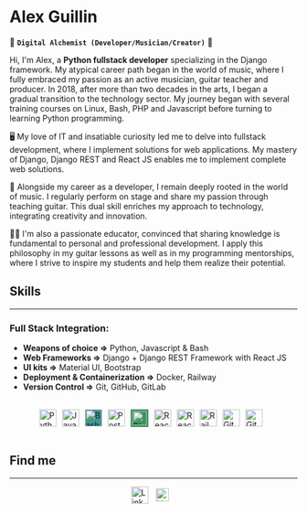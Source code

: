 #  Alex Guillin

🧪 **`Digital Alchemist (Developer/Musician/Creator)`** 🚀


Hi, I'm Alex, a **Python fullstack developer** specializing in the Django framework. My atypical career path began in the world of music, where I fully embraced my passion as an active musician, guitar teacher and producer. In 2018, after more than two decades in the arts, I began a gradual transition to the technology sector. My journey began with several training courses on Linux, Bash, PHP and Javascript before turning to learning Python programming.

🖥️ My love of IT and insatiable curiosity led me to delve into fullstack development, where I implement solutions for web applications. My mastery of Django, Django REST and React JS enables me to implement complete web solutions.

🎸 Alongside my career as a developer, I remain deeply rooted in the world of music. I regularly perform on stage and share my passion through teaching guitar. This dual skill enriches my approach to technology, integrating creativity and innovation.

👨‍🏫 I'm also a passionate educator, convinced that sharing knowledge is fundamental to personal and professional development. I apply this philosophy in my guitar lessons as well as in my programming mentorships, where I strive to inspire my students and help them realize their potential.


## Skills

---

### Full Stack Integration:

- **Weapons of choice =>** Python, Javascript & Bash
- **Web Frameworks =>** Django + Django REST Framework with React JS
- **UI kits =>** Material UI, Bootstrap
- **Deployment & Containerization =>** Docker, Railway
- **Version Control =>** Git, GitHub, GitLab

<br>

<div style="width: 100%; display: flex; justify-content: center;">
  <img align="left" alt="Python" width="30px" style="margin-right:10px;" src="https://cdn.jsdelivr.net/gh/devicons/devicon@latest/icons/python/python-plain.svg" />

  <img align="left" alt="Javascript" width="30px" style="margin-right:10px;" src="https://cdn.jsdelivr.net/gh/devicons/devicon@latest/icons/javascript/javascript-original.svg" />

  <img align="left" alt="Bash" width="30px" style="margin-right:10px; background-color: #3E9798" src="https://cdn.jsdelivr.net/gh/devicons/devicon@latest/icons/bash/bash-original.svg" />
            
  <img align="left" alt="Postgres" width="30px" style="margin-right:10px;" src="https://cdn.jsdelivr.net/gh/devicons/devicon@latest/icons/postgresql/postgresql-original.svg" />

  <img align="left" alt="Django" width="25px" style="background-color: #3D9561; margin-right:10px; padding:3px" src="https://cdn.jsdelivr.net/gh/devicons/devicon@latest/icons/django/django-plain.svg" />

  <img align="left" alt="React" width="30px" style="margin-right:10px;" src="https://cdn.jsdelivr.net/gh/devicons/devicon@latest/icons/react/react-original.svg" />

  <img align="left" alt="React" width="30px" style="margin-right:10px;" src="https://cdn.jsdelivr.net/gh/devicons/devicon@latest/icons/materialui/materialui-plain.svg" />
           
  <img align="left" alt="Railway" width="30px" style="margin-right:10px;" src="https://cdn.jsdelivr.net/gh/devicons/devicon@latest/icons/railway/railway-original.svg" />

  <img align="left" alt="Git" width="30px" style="margin-right:10px;" src="https://cdn.jsdelivr.net/gh/devicons/devicon@latest/icons/git/git-original.svg" />

  <img align="left" alt="Git" width="30px" style="margin-right:10px;" src="https://cdn.jsdelivr.net/gh/devicons/devicon@latest/icons/linux/linux-original.svg" />
          
</div>
<br>

## Find me

---

<div style="width: 100%; display: flex; justify-content: center;">

  <a href="linkedin.com/in/alex-guillin" style="text-decoration: none;" target="_blank">
    <img align="left" alt="LinkedIn" width="30px" style="margin-right:10px;" src="https://cdn.jsdelivr.net/gh/devicons/devicon@latest/icons/linkedin/linkedin-original.svg" />
  </a>

  <a href="https://twitter.com/alex_cap0n3" style="text-decoration: none;" target="_blank">
    <img align="left" alt="LinkedIn" width="23px" style="margin-right:10px; padding:3px; background-color: white;" src="https://cdn.jsdelivr.net/gh/devicons/devicon@latest/icons/twitter/twitter-original.svg" />
  </a>

</div>

